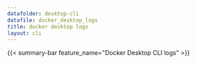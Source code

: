 ```yaml
---
datafolder: desktop-cli
datafile: docker_desktop_logs
title: docker desktop logs
layout: cli
---
```


{{< summary-bar feature_name="Docker Desktop CLI logs" >}}